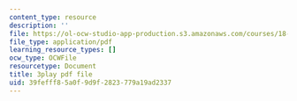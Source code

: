 ```yaml
---
content_type: resource
description: ''
file: https://ol-ocw-studio-app-production.s3.amazonaws.com/courses/18-06sc-linear-algebra-fall-2011/39fefff85a0f9d9f2823779a19ad2337_mVeuZzJdd1w.pdf
file_type: application/pdf
learning_resource_types: []
ocw_type: OCWFile
resourcetype: Document
title: 3play pdf file
uid: 39fefff8-5a0f-9d9f-2823-779a19ad2337
---
```

